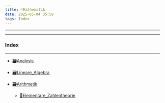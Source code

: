 ```yaml
---
title: 🗄️Mathematik
date: 2025-05-04 05:58
tags: Index
---
```

---

---
 
### Index

---
- [🗃️Analysis](🗃️Analysis)


- [🗃️Lineare_Algebra](🗃️Lineare_Algebra)


- [🗃️Arithmetik](🗃️Arithmetik)
 
  - [📁Elementare_Zahlentheorie](📁Elementare_Zahlentheorie)
       
